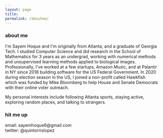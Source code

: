 ```yaml
---
layout: page
title:
permalink: /aboutme/
---
```

<body onload="start()">

<h3>
about me
</h3>

<p> I'm Sayem Hoque and I'm originally from Atlanta, and a graduate of Georgia Tech. I studied Computer Science and did research in the School of Mathematics for 3 years as an undergrad, working with numerical methods and unsupervised learning methods applied to biological images. Professionally, I've worked at a few startups, Amazon Music, and at Palantir in NY since 2018 building software for the US Federal Government. In 2020 during election season in the US, I joined a non-profit called Hawkfish which was funded by Mike Bloomberg to help House and Senate Democrats with their online voter outreach.
</p>
<p>
My personal interests include following Atlanta sports, staying active, exploring random places, and talking to strangers.
</p>

<h3>
hit me up
</h3>
<p>
email: sayemhoque6@gmail.com <br>
twitter: @quintorrislopez
</p>